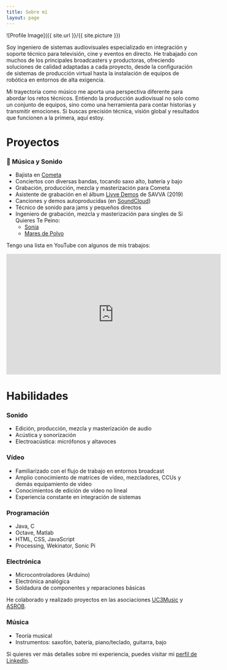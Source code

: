 ```yaml
---
title: Sobre mí
layout: page
---
```

![Profile Image]({{ site.url }}/{{ site.picture }})

<p>Soy ingeniero de sistemas audiovisuales especializado en integración y soporte técnico para televisión, cine y eventos en directo. He trabajado con muchos de los principales broadcasters y productoras, ofreciendo soluciones de calidad adaptadas a cada proyecto, desde la configuración de sistemas de producción virtual hasta la instalación de equipos de robótica en entornos de alta exigencia.</p>

<p>Mi trayectoria como músico me aporta una perspectiva diferente para abordar los retos técnicos. Entiendo la producción audiovisual no solo como un conjunto de equipos, sino como una herramienta para contar historias y transmitir emociones. Si buscas precisión técnica, visión global y resultados que funcionen a la primera, aquí estoy.</p>

<h1>Proyectos</h1>

<h3>🎸 Música y Sonido</h3>
<ul>
	<li>Bajista en <a href="https://www.instagram.com/cometaclubdefans/">Cometa</a></li>
	<li>Conciertos con diversas bandas, tocando saxo alto, batería y bajo</li>
	<li>Grabación, producción, mezcla y masterización para Cometa</li>
	<li>Asistente de grabación en el álbum <a href="https://www.youtube.com/watch?v=Y3CaMsmRq2U">Livve Demos</a> de SAVVA (2019)</li>
	<li>Canciones y demos autoproducidas (en <a href="https://soundcloud.com/soylago">SoundCloud</a>)</li>
	<li>Técnico de sonido para jams y pequeños directos</li>
	<li>Ingeniero de grabación, mezcla y masterización para singles de Si Quieres Te Peino:
		<ul>
			<li><a href="https://youtu.be/4CgRB15LCm4">Sonia</a></li>
			<li><a href="https://youtu.be/7LgmHn0uxG4">Mares de Polvo</a></li>
		</ul>
	</li>
</ul>

<p>Tengo una lista en YouTube con algunos de mis trabajos:</p>

<iframe width="560" height="315" src="https://www.youtube.com/embed/videoseries?list=PLa780S15kHCWuizNL8waM-daxOZ1MqTxO" title="YouTube video player" frameborder="0" allow="accelerometer; autoplay; clipboard-write; encrypted-media; gyroscope; picture-in-picture" allowfullscreen></iframe>

<br>
<h1>Habilidades</h1>

<h3>Sonido</h3>
<ul class="skill-list">
	<li>Edición, producción, mezcla y masterización de audio</li>
	<li>Acústica y sonorización</li>
	<li>Electroacústica: micrófonos y altavoces</li>
</ul>

<h3>Vídeo</h3>
<ul class="skill-list">
	<li>Familiarizado con el flujo de trabajo en entornos broadcast</li>
	<li>Amplio conocimiento de matrices de vídeo, mezcladores, CCUs y demás equipamiento de vídeo</li>
	<li>Conocimientos de edición de vídeo no lineal</li>
	<li>Experiencia constante en integración de sistemas</li>
</ul>

<h3>Programación</h3>
<ul class="skill-list">
	<li>Java, C</li>
	<li>Octave, Matlab</li>
	<li>HTML, CSS, JavaScript</li>
	<li>Processing, Wekinator, Sonic Pi</li>
</ul>

<h3>Electrónica</h3>
<ul class="skill-list">
	<li>Microcontroladores (Arduino)</li>
	<li>Electrónica analógica</li>
	<li>Soldadura de componentes y reparaciones básicas</li>
</ul>
<p>He colaborado y realizado proyectos en las asociaciones <a href="https://music.uc3m.es">UC3Music</a> y <a href="https://asrob.uc3m.es/">ASROB</a>.</p>

<h3>Música</h3>
<ul class="skill-list">
	<li>Teoría musical</li>
	<li>Instrumentos: saxofón, batería, piano/teclado, guitarra, bajo</li>
</ul>

<p>Si quieres ver más detalles sobre mi experiencia, puedes visitar mi <a href="https://www.linkedin.com/in/pablolag0/">perfil de LinkedIn</a>.</p>
